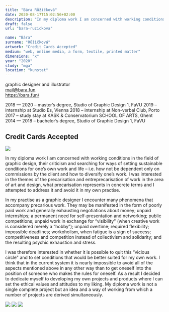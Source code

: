 ```yaml
---
title: "Bára Růžičková"
date: 2020-08-17T15:02:56+02:00
description: "In my diploma work I am concerned with working conditions in the field of graphic design, their criticism and searching for ways of setting sustainable conditions for one’s own work and life – i.e. how not be dependent only on commissions by the client and how to diversify one’s work."
draft: false
url: "bara-ruzickova"

name: "Bára"
surname: "Růžičková"
artwork: "Credit Cards Accepted"
medium: "web, online media, a form, textile, printed matter"
dimensions: "x"
year: "2020"
study: "mga"
location: "kunstat"
---
```


graphic designer and illustrator  
mail@bara.fun  
https://bara.fun/

2018 — 2020 – master’s degree, Studio of Graphic Design 1, FaVU
2019 – internship at Studio Es, Vienna
2018 – internship at Non-verbal Club, Porto
2017 – study stay at KASK & Conservatorium SCHOOL OF ARTS, Ghent
2014 — 2018 – bachelor’s degree, Studio of Graphic Design 1, FaVU


## Credit Cards Accepted

![](/students/ruzickova/1.jpg)

In my diploma work I am concerned with working conditions in the field of graphic design, their criticism and searching for ways of setting sustainable conditions for one’s own work and life – i.e. how not be dependent only on commissions by the client and how to diversify one’s work. I was interested in the themes of the precarisation and entreprecarisation of work in the area of art and design, what precarisation represents in concrete terms and I attempted to address it and avoid it in my own practise.

In my practise as a graphic designer I encounter many phenomena that accompany precarious work. They may be manifested in the form of poorly paid work and generally exhausting negotiations about money; unpaid internships; a permanent need for self-presentation and networking; public competitions; unpaid work in exchange for “visibility" (when creative work is considered merely a “hobby”); unpaid overtime; required flexibility; impossible deadlines; workoholism, when fatigue is a sign of success; competitiveness and competition instead of collectivism and solidarity; and the resulting psychic exhaustion and stress.

I was therefore interested in whether it is possible to quit this “vicious circle" and to set conditions that would be better suited for my own work. I think that in the current system it is nearly impossible to avoid all of the aspects mentioned above in any other way than to get oneself into the position of someone who makes the rules for oneself. As a result I decided to dedicate myself to developing my own projects and products where I can set the ethical values and attitudes to my liking. My diploma work is not a single complete project but an idea and a way of working from which a number of projects are derived simultaneously.

![](/students/ruzickova/2.jpg)
![](/students/ruzickova/3.jpg)
![](/students/ruzickova/4.jpg)
